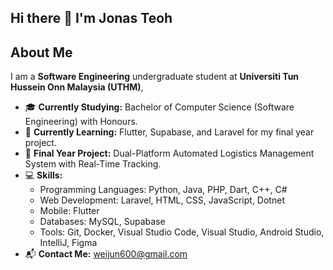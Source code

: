 ## Hi there 👋 I'm Jonas Teoh

## About Me

I am a **Software Engineering** undergraduate student at **Universiti Tun Hussein Onn Malaysia (UTHM)**,
- 🎓 **Currently Studying:** Bachelor of Computer Science (Software Engineering) with Honours.
- 🌱 **Currently Learning:** Flutter, Supabase, and Laravel for my final year project.
- 🚀 **Final Year Project:** Dual-Platform Automated Logistics Management System with Real-Time Tracking.
- 💻 **Skills:** 
  - Programming Languages: Python, Java, PHP, Dart, C++, C#
  - Web Development: Laravel, HTML, CSS, JavaScript, Dotnet
  - Mobile: Flutter
  - Databases: MySQL, Supabase
  - Tools: Git, Docker, Visual Studio Code, Visual Studio, Android Studio, IntelliJ, Figma
- 📬 **Contact Me:**   weijun600@gmail.com
